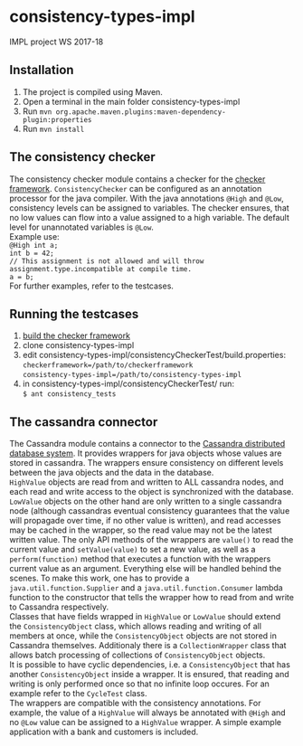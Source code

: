 # consistency-types-impl
IMPL project WS 2017-18


## Installation

1. The project is compiled using Maven.
2. Open a terminal in the main folder consistency-types-impl
3. Run `mvn org.apache.maven.plugins:maven-dependency-plugin:properties`
4. Run `mvn install`



## The consistency checker
The consistency checker module contains a checker for the [checker framework](https://checkerframework.org/). `ConsistencyChecker` can be configured as an annotation processor for the java compiler. With the java annotations `@High` and `@Low`, consistency levels can be assigned to variables. The checker ensures, that no low values can flow into a value assigned to a high variable. The default level for unannotated variables is `@Low`.  
Example use:  
`@High int a;`  
`int b = 42;`  
`// This assignment is not allowed and will throw assignment.type.incompatible at compile time.`  
`a = b;`  
For further examples, refer to the testcases.
## Running the testcases
1. [build the checker framework](https://checkerframework.org/manual/#build-source)
2. clone consistency-types-impl
3. edit consistency-types-impl/consistencyCheckerTest/build.properties:  
`checkerframework=/path/to/checkerframework`  
`consistency-types-impl=/path/to/consistency-types-impl`
4. in consistency-types-impl/consistencyCheckerTest/ run:  
`$ ant consistency_tests`
## The cassandra connector
The Cassandra module contains a connector to the [Cassandra distributed database system](https://cassandra.apache.org/). It provides wrappers for java objects whose values are stored in cassandra. The wrappers ensure consistency on different levels between the java objects and the data in the database.  
`HighValue` objects are read from and written to ALL cassandra nodes, and each read and write access to the object is synchronized with the database. `LowValue` objects on the other hand are only written to a single cassandra node (although cassandras eventual consistency guarantees that the value will propagade over time, if no other value is written), and read accesses may be cached in the wrapper, so the read value may not be the latest written value. The only API methods of the wrappers are `value()` to read the current value and `setValue(value)` to set a new value, as well as a `perform(function)` method that executes a function with the wrappers current value as an argument. Everything else will be handled behind the scenes. To make this work, one has to provide a `java.util.function.Supplier` and a `java.util.function.Consumer` lambda function to the constructor that tells the wrapper how to read from and write to Cassandra respectively.  
Classes that have fields wrapped in `HighValue` or `LowValue` should extend the `ConsistencyObject` class, which allows reading and writing of all members at once, while the `ConsistencyObject` objects are not stored in Cassandra themselves. Additionaly there is a `CollectionWrapper` class that allows batch processing of collections of `ConsistencyObject` objects.  
It is possible to have cyclic dependencies, i.e. a `ConsistencyObject` that has another `ConsistencyObject` inside a wrapper. It is ensured, that reading and writing is only performed once so that no infinite loop occures. For an example refer to the `CycleTest` class.  
The wrappers are compatible with the consistency annotations. For example, the value of a `HighValue` will always be annotated with `@High` and no `@Low` value can be assigned to a `HighValue` wrapper. A simple example application with a bank and customers is included.
